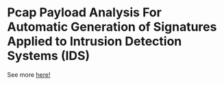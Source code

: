 # Pcap Payload Analysis For Automatic Generation of Signatures Applied to Intrusion Detection Systems (IDS)

See more [here!](pcap_payload_analysis.ipynb) 

